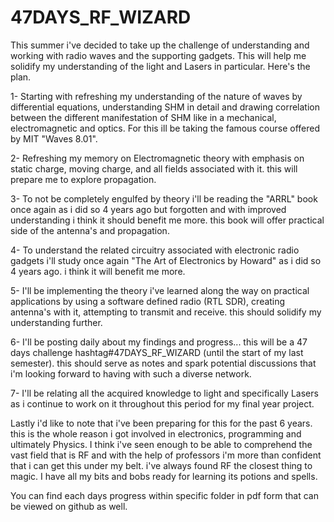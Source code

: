 # 47DAYS_RF_WIZARD

This summer i've decided to take up the challenge of understanding and working with radio waves and the supporting gadgets. This will help me solidify my understanding of the light and Lasers in particular. Here's the plan. 

1- Starting with refreshing my understanding of the nature of waves by differential equations, understanding SHM in detail and drawing correlation between the different manifestation of SHM like in a mechanical, electromagnetic and optics. For this ill be taking the famous course offered by MIT "Waves 8.01". 

2- Refreshing my memory on Electromagnetic theory with emphasis on static charge, moving charge, and all fields associated with it. this will prepare me to explore propagation.

3- To not be completely engulfed by theory i'll be reading the "ARRL" book once again as i did so 4 years ago but forgotten and with improved understanding i think it should benefit me more. this book will offer practical side of the antenna's and propagation. 

4- To understand the related circuitry associated with electronic radio gadgets i'll study once again "The Art of Electronics by Howard" as i did so 4 years ago. i think it will benefit me more. 

5- I'll be implementing the theory i've learned along the way on practical applications by using a software defined radio (RTL SDR), creating antenna's with it, attempting to transmit and receive. this should solidify my understanding further. 

6- I'll be posting daily about my findings and progress... this will be a 47 days challenge hashtag#47DAYS_RF_WIZARD (until the start of my last semester). this should serve as notes and spark potential discussions that i'm looking forward to having with such a diverse network. 

7- I'll be relating all the acquired knowledge to light and specifically Lasers as i continue to work on it throughout this period for my final year project. 

Lastly i'd like to note that i've been preparing for this for the past 6 years. this is the whole reason i got involved in electronics, programming and ultimately Physics. I think i've seen enough to be able to comprehend the vast field that is RF and with the help of professors i'm more than confident that i can get this under my belt. i've always found RF the closest thing to magic. I have all my bits and bobs ready for learning its potions and spells.

You can find each days progress within specific folder in pdf form that can be viewed on github as well. 

